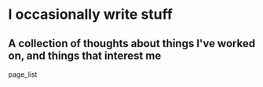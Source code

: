 <!--
page_title: Writings | Julian Orchard
page_description: Some jottings and thoughts of Julian Orchard.
page_status: published
-->

# I occasionally write stuff

## A collection of thoughts about things I've worked on, and things that interest me

page_list
